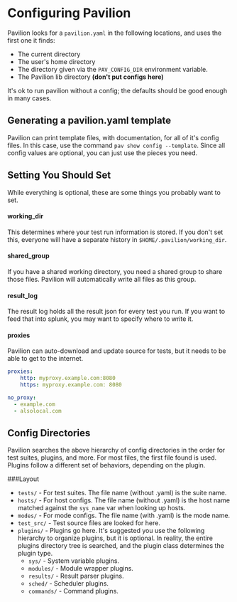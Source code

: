 # Configuring Pavilion

Pavilion looks for a `pavilion.yaml` in the following locations, and uses the
 first one it finds:
 
  - The current directory
  - The user's home directory
  - The directory given via the `PAV_CONFIG_DIR` environment variable.
  - The Pavilion lib directory __(don't put configs here)__

It's ok to run pavilion without a config; the defaults should be good enough 
in many cases.

## Generating a pavilion.yaml template
Pavilion can print template files, with documentation, for all of it's config
files. In this case, use the command `pav show config --template`. Since all 
config values are optional, you can just use the pieces you need.

## Setting You Should Set
While everything is optional, these are some things you probably want to set.

#### working_dir
This determines where your test run information is 
stored. If you don't set this, everyone will have a separate history in 
`$HOME/.pavilion/working_dir`.

#### shared_group
If you have a shared working directory, you need a 
shared group to share those files. Pavilion will automatically write all 
files as this group.

#### result_log 
The result log holds all the result json for every test you
run. If you want to feed that into splunk, you may want to specify where to 
write it. 

#### proxies
Pavilion can auto-download and update source for tests, but 
 it needs to be able to get to the internet. 
 
```yaml
proxies:
    http: myproxy.example.com:8080
    https: myproxy.example.com: 8080

no_proxy:
  - example.com
  - alsolocal.com
```
 
## Config Directories
Pavilion searches the above hierarchy of config directories in the order
for test suites, plugins, and more. For most files, the first file found is 
used. Plugins follow a different set of behaviors, depending on the plugin.

###Layout

 - `tests/` - For test suites. The file name (without .yaml) is the suite 
 name. 
 - `hosts/` - For host configs. The file name (without .yaml) is the host 
 name matched against the `sys_name` var when looking up hosts.
 - `modes/` - For mode configs. The file name (with .yaml) is the mode name.
 - `test_src/` - Test source files are looked for here.
 - `plugins/` - Plugins go here. It's suggested you use the following hierarchy
  to organize plugins, but it is optional. In reality, the entire plugins 
  directory tree is searched, and the plugin class determines the plugin type.
   - `sys/` - System variable plugins.
   - `modules/` - Module wrapper plugins.
   - `results/` - Result parser plugins.
   - `sched/` - Scheduler plugins.
   - `commands/` - Command plugins.
